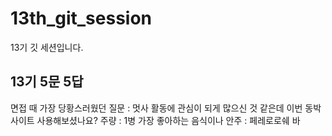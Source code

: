 # 13th_git_session
13기 깃 세션입니다.

## 13기 5문 5답

면접 때 가장 당황스러웠던 질문 : 멋사 활동에 관심이 되게 많으신 것 같은데 이번 동박 사이트 사용해보셨나요?
주량 : 1병
가장 좋아하는 음식이나 안주 : 페레로로쉐 바